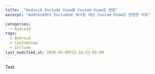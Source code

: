 ```yaml
---
title:  "Android Include View를 Custom View로 변환"
excerpt: "Android에서 Include로 재사용 대신 Custom View로 변환한 이유"

categories:
  - Android
tags:
  - Android
  - CustomView
  - Include
last_modified_at: 2020-04-09T15:16:53-05:00
---
```


Test